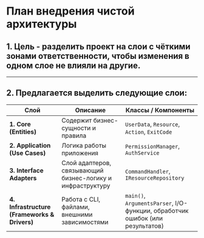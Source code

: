 # План внедрения чистой архитектуры

## 1. Цель - разделить проект на слои с чёткими зонами ответственности, чтобы изменения в одном слое не влияли на другие.

---

## 2. Предлагается выделить следующие слои:

| Слой | Описание                          | Классы / Компоненты                                                        |
|------|-----------------------------------|----------------------------------------------------------------------------|
| **1. Core (Entities)** | Содержит бизнес-сущности и правила| `UserData`, `Resource`, `Action`, `ExitCode`                               |
| **2. Application (Use Cases)** | Логика работы приложения| `PermissionManager`, `AuthService`              |
| **3. Interface Adapters** | Слой адаптеров, связывающий бизнес-логику и инфраструктуру| `CommandHandler`, `IResourceRepository`                |
| **4. Infrastructure (Frameworks & Drivers)** | Работа с CLI, файлами, внешними зависимостями| `main()`, `ArgumentsParser`, I/O-функции, обработчик ошибок (или результатов) |


